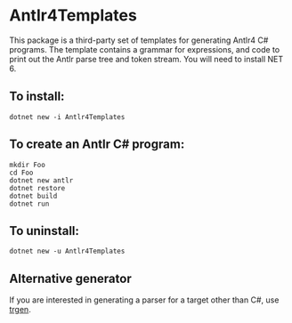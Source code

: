 # Antlr4Templates

This package is a third-party set of templates for generating Antlr4 C# programs.
The template contains a grammar for expressions, and
code to print out the Antlr parse tree and token stream.
You will need to install NET 6.

## To install:

    dotnet new -i Antlr4Templates

## To create an Antlr C# program:

    mkdir Foo
    cd Foo
    dotnet new antlr
    dotnet restore
    dotnet build
    dotnet run

## To uninstall:

    dotnet new -u Antlr4Templates

## Alternative generator

If you are interested in generating a parser for a target other than
C#, use [trgen](https://github.com/kaby76/Domemtech.Trash/tree/main/trgen).
